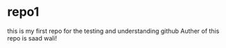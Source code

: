 # repo1
this is my first repo for  the testing and understanding github
Auther of this repo is  saad wali!
